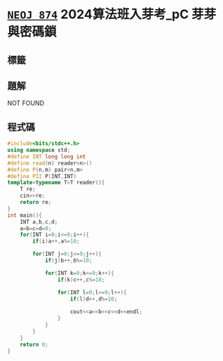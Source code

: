 # [`NEOJ 874`](https://neoj.sprout.tw/problem/874/) 2024算法班入芽考_pC 芽芽與密碼鎖
## 標籤

## 題解
NOT FOUND  

## 程式碼
```cpp
#include<bits/stdc++.h>
using namespace std;
#define INT long long int
#define read(n) reader<n>()
#define P(n,m) pair<n,m>
#define PII P(INT,INT)
template<typename T>T reader(){
	T re;
	cin>>re;
	return re;
}
int main(){
	INT a,b,c,d;
	a=b=c=d=0;
	for(INT i=0;i<=9;i++){
		if(i)a++,a%=10;

		for(INT j=0;j<=9;j++){
			if(j)b++,b%=10;

			for(INT k=0;k<=9;k++){
				if(k)c++,c%=10;

				for(INT l=0;l<=9;l++){
					if(l)d++,d%=10;
					
					cout<<a<<b<<c<<d<<endl;
				}
			}
		}
	}	
	return 0;
}


```
